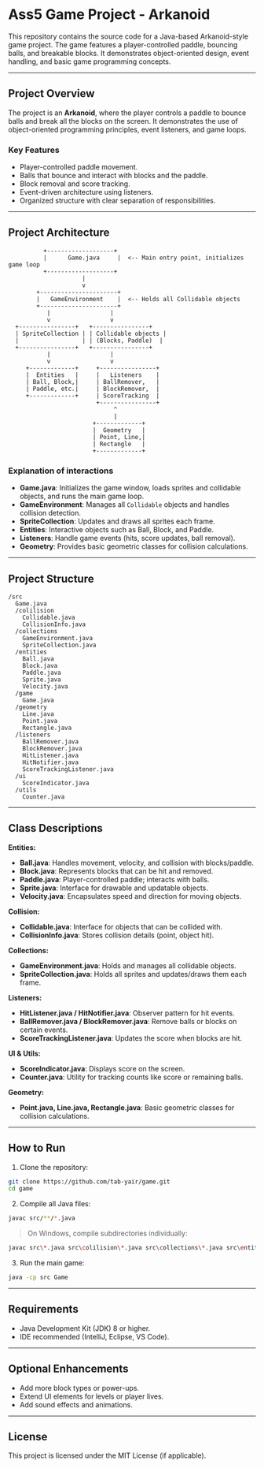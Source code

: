 # Ass5 Game Project - Arkanoid

This repository contains the source code for a Java-based Arkanoid-style game project. The game features a player-controlled paddle, bouncing balls, and breakable blocks. It demonstrates object-oriented design, event handling, and basic game programming concepts.

---

## Project Overview

The project is an **Arkanoid**, where the player controls a paddle to bounce balls and break all the blocks on the screen. It demonstrates the use of object-oriented programming principles, event listeners, and game loops.

### Key Features

* Player-controlled paddle movement.
* Balls that bounce and interact with blocks and the paddle.
* Block removal and score tracking.
* Event-driven architecture using listeners.
* Organized structure with clear separation of responsibilities.

---

## Project Architecture

```
          +-------------------+
          |      Game.java     |  <-- Main entry point, initializes game loop
          +-------------------+
                     |
                     v
        +----------------------+
        |   GameEnvironment    |  <-- Holds all Collidable objects
        +----------------------+
           |                 |
           v                 v
  +----------------+   +----------------+
  | SpriteCollection | | Collidable objects |
  |                  | | (Blocks, Paddle)  |
  +----------------+   +----------------+
           |                 |
           v                 v
     +-------------+     +----------------+
     |  Entities   |     |   Listeners    |
     | Ball, Block,|     | BallRemover,   |
     | Paddle, etc.|     | BlockRemover,  |
     +-------------+     | ScoreTracking  |
                         +----------------+
                              ^
                              |
                        +-------------+
                        |  Geometry   |
                        | Point, Line,|
                        | Rectangle   |
                        +-------------+
```

### Explanation of interactions

* **Game.java**: Initializes the game window, loads sprites and collidable objects, and runs the main game loop.
* **GameEnvironment**: Manages all `Collidable` objects and handles collision detection.
* **SpriteCollection**: Updates and draws all sprites each frame.
* **Entities**: Interactive objects such as Ball, Block, and Paddle.
* **Listeners**: Handle game events (hits, score updates, ball removal).
* **Geometry**: Provides basic geometric classes for collision calculations.

---

## Project Structure

```
/src
  Game.java
  /colilision
    Collidable.java
    CollisionInfo.java
  /collections
    GameEnvironment.java
    SpriteCollection.java
  /entities
    Ball.java
    Block.java
    Paddle.java
    Sprite.java
    Velocity.java
  /game
    Game.java
  /geometry
    Line.java
    Point.java
    Rectangle.java
  /listeners
    BallRemover.java
    BlockRemover.java
    HitListener.java
    HitNotifier.java
    ScoreTrackingListener.java
  /ui
    ScoreIndicator.java
  /utils
    Counter.java
```

---

## Class Descriptions

**Entities:**

* **Ball.java**: Handles movement, velocity, and collision with blocks/paddle.
* **Block.java**: Represents blocks that can be hit and removed.
* **Paddle.java**: Player-controlled paddle; interacts with balls.
* **Sprite.java**: Interface for drawable and updatable objects.
* **Velocity.java**: Encapsulates speed and direction for moving objects.

**Collision:**

* **Collidable.java**: Interface for objects that can be collided with.
* **CollisionInfo.java**: Stores collision details (point, object hit).

**Collections:**

* **GameEnvironment.java**: Holds and manages all collidable objects.
* **SpriteCollection.java**: Holds all sprites and updates/draws them each frame.

**Listeners:**

* **HitListener.java / HitNotifier.java**: Observer pattern for hit events.
* **BallRemover.java / BlockRemover.java**: Remove balls or blocks on certain events.
* **ScoreTrackingListener.java**: Updates the score when blocks are hit.

**UI & Utils:**

* **ScoreIndicator.java**: Displays score on the screen.
* **Counter.java**: Utility for tracking counts like score or remaining balls.

**Geometry:**

* **Point.java, Line.java, Rectangle.java**: Basic geometric classes for collision calculations.

---

## How to Run

1. Clone the repository:

```bash
git clone https://github.com/tab-yair/game.git
cd game
```

2. Compile all Java files:

```bash
javac src/**/*.java
```

> On Windows, compile subdirectories individually:

```bash
javac src\*.java src\colilision\*.java src\collections\*.java src\entities\*.java src\game\*.java src\geometry\*.java src\listeners\*.java src\ui\*.java src\utils\*.java
```

3. Run the main game:

```bash
java -cp src Game
```

---

## Requirements

* Java Development Kit (JDK) 8 or higher.
* IDE recommended (IntelliJ, Eclipse, VS Code).

---

## Optional Enhancements

* Add more block types or power-ups.
* Extend UI elements for levels or player lives.
* Add sound effects and animations.

---

## License

This project is licensed under the MIT License (if applicable).
